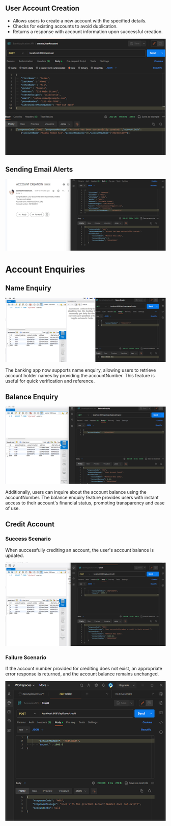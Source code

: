 ## User Account Creation
- Allows users to create a new account with the specified details.
- Checks for existing accounts to avoid duplication.
- Returns a response with account information upon successful creation.

![User Account Creation](images/user_account_creation.png)

## Sending Email Alerts

![Email Alert](images/send_mail_alert.png)

# Account Enquiries

## Name Enquiry

![Name Enquiry](images/name_enquiry.png)

The banking app now supports name enquiry, allowing users to retrieve account holder names by providing the accountNumber. This feature is useful for quick verification and reference.

## Balance Enquiry

![Balance Enquiry](images/balance_enquiry.png)

Additionally, users can inquire about the account balance using the accountNumber. The balance enquiry feature provides users with instant access to their account's financial status, promoting transparency and ease of use.

## Credit Account

### Success Scenario

When successfully crediting an account, the user's account balance is updated.

![Success Credit](images/success_credit.png)

### Failure Scenario

If the account number provided for crediting does not exist, an appropriate error response is returned, and the account balance remains unchanged.

![Failed Credit](images/failed_credit.png)